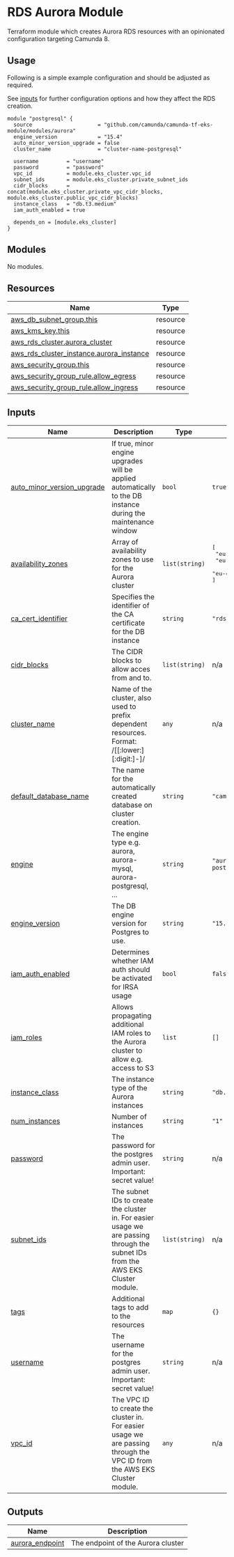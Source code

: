 # RDS Aurora Module

Terraform module which creates Aurora RDS resources with an opinionated configuration targeting Camunda 8.

## Usage

Following is a simple example configuration and should be adjusted as required.

See [inputs](#inputs) for further configuration options and how they affect the RDS creation.

```hcl
module "postgresql" {
  source                     = "github.com/camunda/camunda-tf-eks-module/modules/aurora"
  engine_version             = "15.4"
  auto_minor_version_upgrade = false
  cluster_name               = "cluster-name-postgresql"

  username         = "username"
  password         = "password"
  vpc_id           = module.eks_cluster.vpc_id
  subnet_ids       = module.eks_cluster.private_subnet_ids
  cidr_blocks      = concat(module.eks_cluster.private_vpc_cidr_blocks, module.eks_cluster.public_vpc_cidr_blocks)
  instance_class   = "db.t3.medium"
  iam_auth_enabled = true

  depends_on = [module.eks_cluster]
}
```

<!-- BEGINNING OF PRE-COMMIT-TERRAFORM DOCS HOOK -->
## Modules

No modules.
## Resources

| Name | Type |
|------|------|
| [aws_db_subnet_group.this](https://registry.terraform.io/providers/hashicorp/aws/latest/docs/resources/db_subnet_group) | resource |
| [aws_kms_key.this](https://registry.terraform.io/providers/hashicorp/aws/latest/docs/resources/kms_key) | resource |
| [aws_rds_cluster.aurora_cluster](https://registry.terraform.io/providers/hashicorp/aws/latest/docs/resources/rds_cluster) | resource |
| [aws_rds_cluster_instance.aurora_instance](https://registry.terraform.io/providers/hashicorp/aws/latest/docs/resources/rds_cluster_instance) | resource |
| [aws_security_group.this](https://registry.terraform.io/providers/hashicorp/aws/latest/docs/resources/security_group) | resource |
| [aws_security_group_rule.allow_egress](https://registry.terraform.io/providers/hashicorp/aws/latest/docs/resources/security_group_rule) | resource |
| [aws_security_group_rule.allow_ingress](https://registry.terraform.io/providers/hashicorp/aws/latest/docs/resources/security_group_rule) | resource |
## Inputs

| Name | Description | Type | Default | Required |
|------|-------------|------|---------|:--------:|
| <a name="input_auto_minor_version_upgrade"></a> [auto\_minor\_version\_upgrade](#input\_auto\_minor\_version\_upgrade) | If true, minor engine upgrades will be applied automatically to the DB instance during the maintenance window | `bool` | `true` | no |
| <a name="input_availability_zones"></a> [availability\_zones](#input\_availability\_zones) | Array of availability zones to use for the Aurora cluster | `list(string)` | <pre>[<br>  "eu-central-1a",<br>  "eu-central-1b",<br>  "eu-central-1c"<br>]</pre> | no |
| <a name="input_ca_cert_identifier"></a> [ca\_cert\_identifier](#input\_ca\_cert\_identifier) | Specifies the identifier of the CA certificate for the DB instance | `string` | `"rds-ca-2019"` | no |
| <a name="input_cidr_blocks"></a> [cidr\_blocks](#input\_cidr\_blocks) | The CIDR blocks to allow acces from and to. | `list(string)` | n/a | yes |
| <a name="input_cluster_name"></a> [cluster\_name](#input\_cluster\_name) | Name of the cluster, also used to prefix dependent resources. Format: /[[:lower:][:digit:]-]/ | `any` | n/a | yes |
| <a name="input_default_database_name"></a> [default\_database\_name](#input\_default\_database\_name) | The name for the automatically created database on cluster creation. | `string` | `"camunda"` | no |
| <a name="input_engine"></a> [engine](#input\_engine) | The engine type e.g. aurora, aurora-mysql, aurora-postgresql, ... | `string` | `"aurora-postgresql"` | no |
| <a name="input_engine_version"></a> [engine\_version](#input\_engine\_version) | The DB engine version for Postgres to use. | `string` | `"15.4"` | no |
| <a name="input_iam_auth_enabled"></a> [iam\_auth\_enabled](#input\_iam\_auth\_enabled) | Determines whether IAM auth should be activated for IRSA usage | `bool` | `false` | no |
| <a name="input_iam_roles"></a> [iam\_roles](#input\_iam\_roles) | Allows propagating additional IAM roles to the Aurora cluster to allow e.g. access to S3 | `list` | `[]` | no |
| <a name="input_instance_class"></a> [instance\_class](#input\_instance\_class) | The instance type of the Aurora instances | `string` | `"db.t3.medium"` | no |
| <a name="input_num_instances"></a> [num\_instances](#input\_num\_instances) | Number of instances | `string` | `"1"` | no |
| <a name="input_password"></a> [password](#input\_password) | The password for the postgres admin user. Important: secret value! | `string` | n/a | yes |
| <a name="input_subnet_ids"></a> [subnet\_ids](#input\_subnet\_ids) | The subnet IDs to create the cluster in. For easier usage we are passing through the subnet IDs from the AWS EKS Cluster module. | `list(string)` | n/a | yes |
| <a name="input_tags"></a> [tags](#input\_tags) | Additional tags to add to the resources | `map` | `{}` | no |
| <a name="input_username"></a> [username](#input\_username) | The username for the postgres admin user. Important: secret value! | `string` | n/a | yes |
| <a name="input_vpc_id"></a> [vpc\_id](#input\_vpc\_id) | The VPC ID to create the cluster in. For easier usage we are passing through the VPC ID from the AWS EKS Cluster module. | `any` | n/a | yes |
## Outputs

| Name | Description |
|------|-------------|
| <a name="output_aurora_endpoint"></a> [aurora\_endpoint](#output\_aurora\_endpoint) | The endpoint of the Aurora cluster |
<!-- END OF PRE-COMMIT-TERRAFORM DOCS HOOK -->
